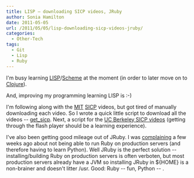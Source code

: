 ```yaml
---
title: LISP – downloading SICP videos, JRuby
author: Sonia Hamilton
date: 2011-05-05
url: /2011/05/05/lisp-downloading-sicp-videos-jruby/
categories:
  - Other-Tech
tags:
  - Git
  - Lisp
  - Ruby
---
```

I'm busy learning [LISP][1]/[Scheme][2] at the moment (in order to later move on to [Clojure][3]). 

<!--more-->

And, improving my programming learning LISP is :-)

I'm following along with the [MIT][4] [SICP][5] videos, but got tired of manually downloading each video. So I wrote a quick little script to download all the videos -- [get_sicp][6]. Next, a script for the [UC Berkeley SICP videos][7] (getting through the flash player should be a learning experience).

I've also been getting good mileage out of JRuby. I was [complaining][8] a few weeks ago about not being able to run Ruby on production servers (and therefore having to learn Python). Well JRuby is the perfect solution -- installing/building Ruby on production servers is often verboten, but most production servers already have a JVM so installing JRuby in ${HOME} is a non-brainer and doesn't litter /usr. Good: Ruby -- fun, Python -- <snore>.

 [1]: http://en.wikipedia.org/wiki/Lisp_%28programming_language%29
 [2]: http://en.wikipedia.org/wiki/Scheme_%28programming_language%29
 [3]: http://clojure.org/
 [4]: http://mitpress.mit.edu/sicp/
 [5]: http://en.wikipedia.org/wiki/Structure_and_Interpretation_of_Computer_Programs
 [6]: https://github.com/soniah/get_sicp
 [7]: http://inst.eecs.berkeley.edu/~cs61a/sp11/
 [8]: http://www.snowfrog.net/2011/03/27/lisp-and-python/
